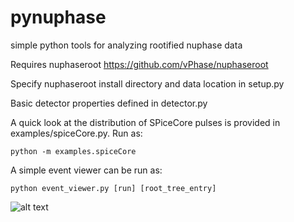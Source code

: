 # pynuphase
simple python tools for analyzing rootified nuphase data

Requires nuphaseroot  https://github.com/vPhase/nuphaseroot

Specify nuphaseroot install directory and data location in setup.py

Basic detector properties defined in detector.py

A quick look at the distribution of SPiceCore pulses is provided in examples/spiceCore.py. 
Run as:
```
python -m examples.spiceCore
```

A simple event viewer can be run as:
```
python event_viewer.py [run] [root_tree_entry]
```
![alt text](https://github.com/vPhase/pynuphase/blob/master/doc/frun660entry1.png)


